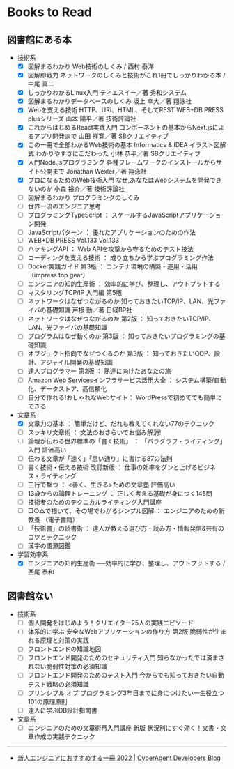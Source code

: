 # Books to Read

## 図書館にある本

- 技術系
  - [x] 図解まるわかり Web技術のしくみ / 西村 泰洋
  - [x] 図解即戦力 ネットワークのしくみと技術がこれ1冊でしっかりわかる本 / 中尾 真二
  - [x] しっかりわかるLinux入門 ティエスイー／著 秀和システム
  - [x] 図解まるわかりデータベースのしくみ 坂上 幸大／著 翔泳社
  - [x] Webを支える技術 HTTP、URI、HTML、そしてREST WEB+DB PRESS plusシリーズ 山本 陽平／著 技術評論社
  - [x] これからはじめるReact実践入門 コンポーネントの基本からNext.jsによるアプリ開発まで 山田 祥寛／著 SBクリエイティブ
  - [x] この一冊で全部わかるWeb技術の基本 Informatics & IDEA イラスト図解式 わかりやすさにこだわった 小林 恭平／著 SBクリエイティブ
  - [x] 入門Node.jsプログラミング 各種フレームワークのインストールからサイト公開まで Jonathan Wexler／著 翔泳社
  - [x] プロになるためのWeb技術入門 なぜ,あなたはWebシステムを開発できないのか 小森 裕介／著 技術評論社
  - [ ] 図解まるわかり プログラミングのしくみ
  - [ ] 世界一流のエンジニア思考
  - [ ] プログラミングTypeScript ： スケールするJavaScriptアプリケーション開発 
  - [ ] JavaScriptパターン ： 優れたアプリケーションのための作法
  - [ ] WEB+DB PRESS Vol.133 Vol.133
  - [ ] ハッキングAPI ： Web APIを攻撃から守るためのテスト技法
  - [ ] コーディングを支える技術 ： 成り立ちから学ぶプログラミング作法
  - [ ] Docker実践ガイド 第3版 ： コンテナ環境の構築・運用・活用 （impress top gear） 
  - [ ] エンジニアの知的生産術 ： 効率的に学び、整理し、アウトプットする
  - [ ] マスタリングTCP/IP 入門編 第5版
  - [ ] ネットワークはなぜつながるのか 知っておきたいTCP/IP、LAN、光ファイバの基礎知識 戸根 勤／著 日経BP社
  - [ ] ネットワークはなぜつながるのか 第2版 ： 知っておきたいTCP/IP、LAN、光ファイバの基礎知識
  - [ ] プログラムはなぜ動くのか 第3版 ： 知っておきたいプログラミングの基礎知識 
  - [ ] オブジェクト指向でなぜつくるのか 第3版 ： 知っておきたいOOP、設計、アジャイル開発の基礎知識 
  - [ ] 達人プログラマー 第2版 ： 熟達に向けたあなたの旅
  - [ ] Amazon Web Servicesインフラサービス活用大全 ： システム構築/自動化、データストア、高信頼化
  - [ ] 自分で作れる!おしゃれなWebサイト： WordPressで初めてでも簡単にできる
- 文章系
  - [x] 文章力の基本 ： 簡単だけど、だれも教えてくれない77のテクニック
  - [ ] スッキリ文章術 ： 文法のおさらいでお悩み解消! 
  - [ ] 論理が伝わる世界標準の「書く技術」 ： 「パラグラフ・ライティング」入門 評価高い
  - [ ] 伝わる文章が「速く」「思い通り」に書ける87の法則 
  - [ ] 書く技術・伝える技術 改訂新版 ： 仕事の効率をグンと上げるビジネス・ライティング
  - [ ] 三行で撃つ ： <善く、生きる>ための文章塾 評価高い
  - [ ] 13歳からの論理トレーニング ： 正しく考える基礎が身につく145問
  - [ ] 技術者のためのテクニカルライティング入門講座
  - [ ] □○△で描いて、その場でわかるシンプル図解 ： エンジニアのための新教養 （電子書籍）
  - [ ] 「技術書」の読書術 ： 達人が教える選び方・読み方・情報発信&共有のコツとテクニック
  - [ ] 漢字の語源図鑑
- 学習効率系
  - [x] エンジニアの知的生産術 ──効率的に学び、整理し、アウトプットする / 西尾 泰和

## 図書館ない

- 技術系
  - [ ] 個人開発をはじめよう！クリエイター25人の実践エピソード
  - [ ] 体系的に学ぶ 安全なWebアプリケーションの作り方 第2版 脆弱性が生まれる原理と対策の実践
  - [ ] フロントエンドの知識地図
  - [ ] フロントエンド開発のためのセキュリティ入門 知らなかったでは済まされない脆弱性対策の必須知識
  - [ ] フロントエンド開発のためのテスト入門 今からでも知っておきたい自動テスト戦略の必須知識
  - [ ] プリンシプル オブ プログラミング3年目までに身につけたい一生役立つ101の原理原則
  - [ ] 達人に学ぶDB設計指南書
- 文章系
  - [ ] エンジニアのための文章術再入門講座 新版 状況別にすぐ効く！文書・文章作成の実践テクニック

---

- [新人エンジニアにおすすめする一冊 2022 | CyberAgent Developers Blog](https://developers.cyberagent.co.jp/blog/archives/34910/)